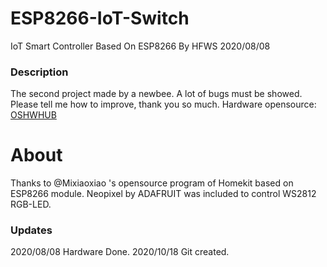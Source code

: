 # ESP8266-IoT-Switch
IoT Smart Controller Based On ESP8266
By HFWS
2020/08/08

### Description
The second project made by a newbee. A lot of bugs must be showed. Please tell me how to improve, thank you so much.
Hardware opensource: [OSHWHUB](https://oshwhub.com/HFWS/ren-gong-zhi-zhang-lian-wang-jia-ju)

# About
Thanks to @Mixiaoxiao 's opensource program of Homekit based on ESP8266 module. 
Neopixel by ADAFRUIT was included to control WS2812 RGB-LED.




### Updates
2020/08/08 Hardware Done.
2020/10/18 Git created.
